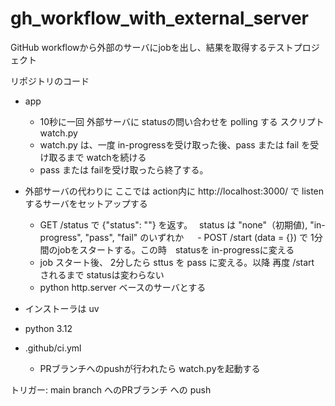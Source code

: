 # gh_workflow_with_external_server
GitHub workflowから外部のサーバにjobを出し、結果を取得するテストプロジェクト

リポジトリのコード
- app
  - 10秒に一回 外部サーバに statusの問い合わせを polling する スクリプト watch.py
  - watch.py は、一度 in-progressを受け取った後、pass または fail を受け取るまで watchを続ける
  - pass または failを受け取ったら終了する。

- 外部サーバの代わりに ここでは action内に http://localhost:3000/ で listenするサーバをセットアップする
   - GET /status で {"status": "<status>"} を返す。　 status は "none"（初期値), "in-progress", "pass", "fail" のいずれか
　 - POST /start (data = {})  で 1分間のjobをスタートする。この時　statusを in-progressに変える
   - job スタート後、 2分したら sttus を pass に変える。以降 再度 /start されるまで statusは変わらない
   - python http.server ベースのサーバとする

 - インストーラは uv
 - python 3.12

- .github/ci.yml
  - PRブランチへのpushが行われたら watch.pyを起動する

トリガー: main branch へのPRブランチ への push
